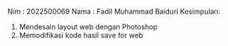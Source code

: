 Nim : 2022500069
Nama : Fadil Muhammad Baiduri
Kesimpulan: 
1. Mendesain layout web dengan Photoshop
2. Memodifikasi kode hasil save for web
